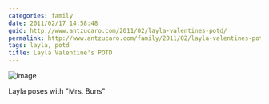 ```yaml
---
categories: family
date: 2011/02/17 14:58:48
guid: http://www.antzucaro.com/2011/02/layla-valentines-potd/
permalink: http://www.antzucaro.com/family/2011/02/layla-valentines-potd/
tags: layla, potd
title: Layla Valentine's POTD
---
```

<img style="display:block;margin-right:auto;margin-left:auto;" alt="image" src="http://media.antzucaro.com/uploads/2011/02/wpid-IMG_20110214_081147.jpg" />

<p>Layla poses with "Mrs. Buns"</p>
